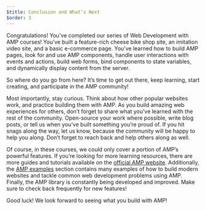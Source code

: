 ```yaml
---
$title: Conclusion and What’s Next
$order: 3
---
```


Congratulations! You’ve completed our series of Web Development with AMP courses! You’ve built a feature-rich cheese bike shop site, an imitation video site, and a basic e-commerce page. You’ve learned how to build AMP pages, look for and use AMP components, handle user interactions with events and actions, build web forms, bind components to state variables, and dynamically display content from the server.

So where do you go from here? It’s time to get out there, keep learning, start creating, and participate in the AMP community!

Most importantly, stay curious. Think about how other popular websites work, and practice building them with AMP. As you build amazing web experiences for others, don’t forget to share what you’ve learned with the rest of the community. Open-source your work where possible, write blog posts, or tell us when you’ve built something you’re proud of. If you hit snags along the way, let us know, because the community will be happy to help you along. Don’t forget to reach back and help others along as well.

Of course, in these courses, we could only cover a portion of AMP’s powerful features. If you’re looking for more learning resources, there are more guides and tutorials available on the [official AMP website](../../../documentation/guides-and-tutorials/index.html). Additionally, the [AMP examples](../../../documentation/examples/index.html) section contains many examples of how to build modern websites and tackle common web development problems using AMP. Finally, the AMP library is constantly being developed and improved. Make sure to check back frequently for new features!

Good luck! We look forward to seeing what you build with AMP!

